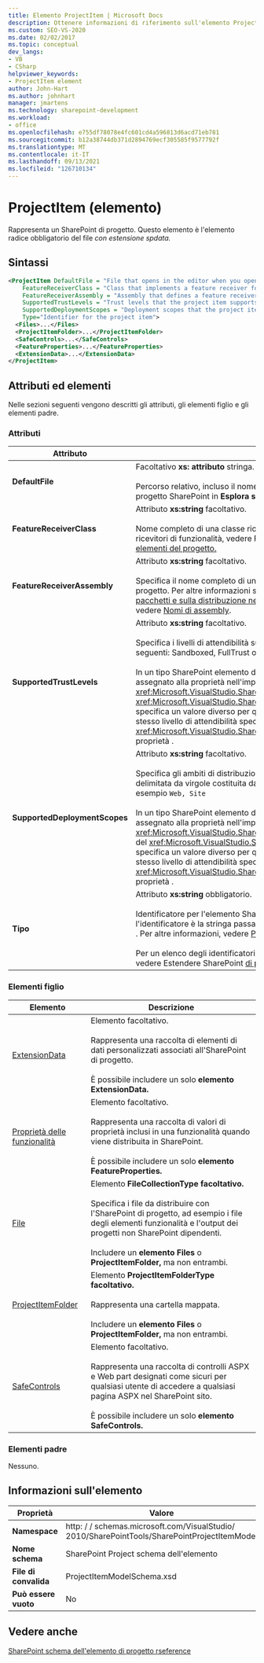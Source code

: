 ```yaml
---
title: Elemento ProjectItem | Microsoft Docs
description: Ottenere informazioni di riferimento sull'elemento ProjectItem, che rappresenta un SharePoint di progetto nel SharePoint xml schema dell'elemento di progetto.
ms.custom: SEO-VS-2020
ms.date: 02/02/2017
ms.topic: conceptual
dev_langs:
- VB
- CSharp
helpviewer_keywords:
- ProjectItem element
author: John-Hart
ms.author: johnhart
manager: jmartens
ms.technology: sharepoint-development
ms.workload:
- office
ms.openlocfilehash: e755df78078e4fc601cd4a596813d6acd71eb781
ms.sourcegitcommit: b12a38744db371d2894769ecf305585f9577792f
ms.translationtype: MT
ms.contentlocale: it-IT
ms.lasthandoff: 09/13/2021
ms.locfileid: "126710134"
---
```

# <a name="projectitem-element"></a>ProjectItem (elemento)
  Rappresenta un SharePoint di progetto. Questo elemento è l'elemento radice obbligatorio del file *con estensione spdata.*

## <a name="syntax"></a>Sintassi

```xml
<ProjectItem DefaultFile = "File that opens in the editor when you open the project item"
    FeatureReceiverClass = "Class that implements a feature receiver for the project item"
    FeatureReceiverAssembly = "Assembly that defines a feature receiver for the project item"
    SupportedTrustLevels = "Trust levels that the project item supports"
    SupportedDeploymentScopes = "Deployment scopes that the project item supports"
    Type="Identifier for the project item">
  <Files>...</Files>
  <ProjectItemFolder>...</ProjectItemFolder>
  <SafeControls>...</SafeControls>
  <FeatureProperties>...</FeatureProperties>
  <ExtensionData>...</ExtensionData>
</ProjectItem>
```

## <a name="attributes-and-elements"></a>Attributi ed elementi
 Nelle sezioni seguenti vengono descritti gli attributi, gli elementi figlio e gli elementi padre.

### <a name="attributes"></a>Attributi

|Attributo|Descrizione|
|---------------|-----------------|
|**DefaultFile**|Facoltativo **xs: attributo** stringa.<br /><br /> Percorso relativo, incluso il nome del file, del file aperto nell'editor Visual Studio quando si apre l'elemento di progetto SharePoint in **Esplora soluzioni**. Il percorso è relativo dalla cartella che contiene il file *spdata.*|
|**FeatureReceiverClass**|Attributo **xs:string** facoltativo.<br /><br /> Nome completo di una classe ricevitore di funzionalità per questo SharePoint progetto. Per altre informazioni sui ricevitori di funzionalità, vedere Fornire informazioni sulla [creazione di pacchetti e sulla distribuzione negli elementi del progetto.](../sharepoint/providing-packaging-and-deployment-information-in-project-items.md)|
|**FeatureReceiverAssembly**|Attributo **xs:string** facoltativo.<br /><br /> Specifica il nome completo di un assembly che definisce un ricevitore di funzionalità per questo SharePoint progetto. Per altre informazioni sui ricevitori di funzionalità, vedere Fornire informazioni sulla [creazione di pacchetti e sulla distribuzione negli elementi del progetto.](../sharepoint/providing-packaging-and-deployment-information-in-project-items.md) Per altre informazioni sui nomi di assembly completi, vedere [Nomi di assembly](/dotnet/framework/app-domains/assembly-names).|
|**SupportedTrustLevels**|Attributo **xs:string** facoltativo.<br /><br /> Specifica i livelli di attendibilità supportati da SharePoint progetto. Questo valore può essere una delle stringhe seguenti: Sandboxed, FullTrust o All. Il valore All specifica sia Sandboxed che FullTrust.<br /><br /> In un tipo SharePoint elemento di progetto personalizzato, il valore di questo attributo corrisponde al valore assegnato alla proprietà nell'implementazione <xref:Microsoft.VisualStudio.SharePoint.ISharePointProjectItemTypeDefinition.SupportedTrustLevels%2A> del <xref:Microsoft.VisualStudio.SharePoint.ISharePointProjectItemTypeProvider.InitializeType%2A> metodo . Se si specifica un valore diverso per questo attributo, Visual Studio sovrascrive il valore in modo che specifichi lo stesso livello di attendibilità specificato nella <xref:Microsoft.VisualStudio.SharePoint.ISharePointProjectItemTypeDefinition.SupportedTrustLevels%2A> proprietà .|
|**SupportedDeploymentScopes**|Attributo **xs:string** facoltativo.<br /><br /> Specifica gli ambiti di distribuzione supportati da questo SharePoint progetto. Questo valore è una stringa delimitata da virgole costituita da una o più stringhe seguenti: Farm, Site, Web, WebApplication o Package. ad esempio `Web, Site`<br /><br /> In un tipo SharePoint elemento di progetto personalizzato, il valore di questo attributo corrisponde al valore assegnato alla proprietà nell'implementazione <xref:Microsoft.VisualStudio.SharePoint.ISharePointProjectItemTypeDefinition.SupportedDeploymentScopes%2A> del <xref:Microsoft.VisualStudio.SharePoint.ISharePointProjectItemTypeProvider.InitializeType%2A> metodo . Se si specifica un valore diverso per questo attributo, Visual Studio sovrascrive il valore in modo che specifichi lo stesso livello di attendibilità specificato nella <xref:Microsoft.VisualStudio.SharePoint.ISharePointProjectItemTypeDefinition.SupportedDeploymentScopes%2A> proprietà .|
|**Tipo**|Attributo **xs:string** obbligatorio.<br /><br /> Identificatore per l'elemento SharePoint progetto. In un tipo SharePoint elemento di progetto personalizzato, l'identificatore è la stringa passata a <xref:Microsoft.VisualStudio.SharePoint.SharePointProjectItemTypeAttribute> . Per altre informazioni, vedere [Procedura: Definire un tipo di elemento SharePoint progetto](../sharepoint/how-to-define-a-sharepoint-project-item-type.md).<br /><br /> Per un elenco degli identificatori per gli elementi di progetto SharePoint predefiniti inclusi in Visual Studio, vedere Estendere SharePoint [di progetto](../sharepoint/extending-sharepoint-project-items.md).|

### <a name="child-elements"></a>Elementi figlio

|Elemento|Descrizione|
|-------------|-----------------|
|[ExtensionData](../sharepoint/extensiondata-element.md)|Elemento facoltativo.<br /><br /> Rappresenta una raccolta di elementi di dati personalizzati associati all'SharePoint di progetto.<br /><br /> È possibile includere un solo **elemento ExtensionData.**|
|[Proprietà delle funzionalità](../sharepoint/featureproperties-element.md)|Elemento facoltativo.<br /><br /> Rappresenta una raccolta di valori di proprietà inclusi in una funzionalità quando viene distribuita in SharePoint.<br /><br /> È possibile includere un solo **elemento FeatureProperties.**|
|[File](../sharepoint/files-element.md)|Elemento **FileCollectionType facoltativo.**<br /><br /> Specifica i file da distribuire con l'SharePoint di progetto, ad esempio i file degli elementi funzionalità e l'output dei progetti non SharePoint dipendenti.<br /><br /> Includere un **elemento Files** o **ProjectItemFolder,** ma non entrambi.|
|[ProjectItemFolder](../sharepoint/projectitemfolder-element.md)|Elemento **ProjectItemFolderType facoltativo.**<br /><br /> Rappresenta una cartella mappata.<br /><br /> Includere un **elemento Files** o **ProjectItemFolder,** ma non entrambi.|
|[SafeControls](../sharepoint/safecontrols-element.md)|Elemento facoltativo.<br /><br /> Rappresenta una raccolta di controlli ASPX e Web part designati come sicuri per qualsiasi utente di accedere a qualsiasi pagina ASPX nel SharePoint sito.<br /><br /> È possibile includere un solo **elemento SafeControls.**|

### <a name="parent-elements"></a>Elementi padre
 Nessuno.

## <a name="element-information"></a>Informazioni sull'elemento

|Proprietà|Valore|
|-|-|
|**Namespace**|http: \/ \/ schemas.microsoft.com/VisualStudio/<br>2010/SharePointTools/SharePointProjectItemModel|
|**Nome schema**|SharePoint Project schema dell'elemento|
|**File di convalida**|ProjectItemModelSchema.xsd|
|**Può essere vuoto**|No|

## <a name="see-also"></a>Vedere anche
[SharePoint schema dell'elemento di progetto rseference](../sharepoint/sharepoint-project-item-schema-reference.md)
